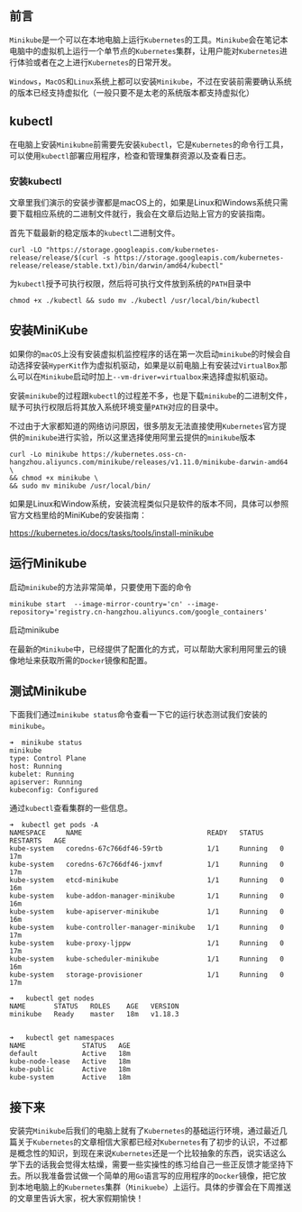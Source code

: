 ## 前言

`Minikube`是一个可以在本地电脑上运行`Kubernetes`的工具。`Minikube`会在笔记本电脑中的虚拟机上运行一个单节点的`Kubernetes`集群，让用户能对`Kubernetes`进行体验或者在之上进行`Kubernetes`的日常开发。

`Windows`，`MacOS`和`Linux`系统上都可以安装`Minikube`，不过在安装前需要确认系统的版本已经支持虚拟化（一般只要不是太老的系统版本都支持虚拟化）

## kubectl

在电脑上安装`Minikubne`前需要先安装`kubectl`，它是`Kubernetes`的命令行工具，可以使用`kubectl`部署应用程序，检查和管理集群资源以及查看日志。

### 安装kubectl

文章里我们演示的安装步骤都是macOS上的，如果是Linux和Windows系统只需要下载相应系统的二进制文件就行，我会在文章后边贴上官方的安装指南。

首先下载最新的稳定版本的`kubectl`二进制文件。

```
curl -LO "https://storage.googleapis.com/kubernetes-release/release/$(curl -s https://storage.googleapis.com/kubernetes-release/release/stable.txt)/bin/darwin/amd64/kubectl"
```

为`kubectl`授予可执行权限，然后将可执行文件放到系统的`PATH`目录中

```
chmod +x ./kubectl && sudo mv ./kubectl /usr/local/bin/kubectl
```

## 安装MiniKube

如果你的`macOS`上没有安装虚拟机监控程序的话在第一次启动`minikube`的时候会自动选择安装`HyperKit`作为虚拟机驱动，如果是以前电脑上有安装过`VirtualBox`那么可以在`Minikube`启动时加上`--vm-driver=virtualbox`来选择虚拟机驱动。

安装`minikube`的过程跟`kubectl`的过程差不多，也是下载`minikube`的二进制文件，赋予可执行权限后将其放入系统环境变量`PATH`对应的目录中。

不过由于大家都知道的网络访问原因，很多朋友无法直接使用`Kubernetes`官方提供的`minikube`进行实验，所以这里选择使用阿里云提供的`minikube`版本

```
curl -Lo minikube https://kubernetes.oss-cn-hangzhou.aliyuncs.com/minikube/releases/v1.11.0/minikube-darwin-amd64 \ 
&& chmod +x minikube \ 
&& sudo mv minikube /usr/local/bin/
```

如果是Linux和Window系统，安装流程类似只是软件的版本不同，具体可以参照官方文档里给的MiniKube的安装指南：

https://kubernetes.io/docs/tasks/tools/install-minikube

## 运行Minikube

启动`minikube`的方法非常简单，只要使用下面的命令

```shell
minikube start  --image-mirror-country='cn' --image-repository='registry.cn-hangzhou.aliyuncs.com/google_containers'    
```

启动minikube

在最新的`Minikube`中，已经提供了配置化的方式，可以帮助大家利用阿里云的镜像地址来获取所需的`Docker`镜像和配置。

## 测试Minikube

下面我们通过`minikube status`命令查看一下它的运行状态测试我们安装的`minikube`。

```shell
➜  minikube status
minikube
type: Control Plane
host: Running
kubelet: Running
apiserver: Running
kubeconfig: Configured
```

通过`kubectl`查看集群的一些信息。

```shell
➜  kubectl get pods -A
NAMESPACE     NAME                               READY   STATUS    RESTARTS   AGE
kube-system   coredns-67c766df46-59rtb           1/1     Running   0          17m
kube-system   coredns-67c766df46-jxmvf           1/1     Running   0          17m
kube-system   etcd-minikube                      1/1     Running   0          16m
kube-system   kube-addon-manager-minikube        1/1     Running   0          16m
kube-system   kube-apiserver-minikube            1/1     Running   0          16m
kube-system   kube-controller-manager-minikube   1/1     Running   0          17m
kube-system   kube-proxy-ljppw                   1/1     Running   0          17m
kube-system   kube-scheduler-minikube            1/1     Running   0          16m
kube-system   storage-provisioner                1/1     Running   0          17m

➜   kubectl get nodes
NAME       STATUS   ROLES    AGE   VERSION
minikube   Ready    master   18m   v1.18.3


➜   kubectl get namespaces
NAME              STATUS   AGE
default           Active   18m
kube-node-lease   Active   18m
kube-public       Active   18m
kube-system       Active   18m
```

## 接下来

安装完`Minikube`后我们的电脑上就有了`Kubernetes`的基础运行环境，通过最近几篇关于`Kubernetes`的文章相信大家都已经对`Kubernetes`有了初步的认识，不过都是概念性的知识，到现在来说`Kubernetes`还是一个比较抽象的东西，说实话这么学下去的话我会觉得太枯燥，需要一些实操性的练习给自己一些正反馈才能坚持下去。所以我准备尝试做一个简单的用`Go`语言写的应用程序的`Docker`镜像，把它放到本地电脑上的`Kubernetes`集群（`Minikuebe`）上运行。具体的步骤会在下周推送的文章里告诉大家，祝大家假期愉快！